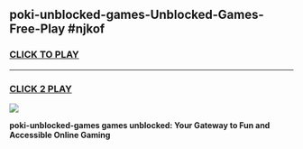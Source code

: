 
## poki-unblocked-games-Unblocked-Games-Free-Play #njkof
<h3>
<a href="https://us.freeplayer.one?title=poki-unblocked-games&ref=9M">CLICK TO PLAY</a></h3>
<hr>

<h3>
<a href="https://us.freeplayer.one?title=poki-unblocked-games&ref=9M">CLICK 2 PLAY</a>
  
</h3>

<a href="https://us.freeplayer.one?title=poki-unblocked-games&ref=9M"><img src="https://clearcache.store/games.png"></a>


**poki-unblocked-games games unblocked: Your Gateway to Fun and Accessible Online Gaming**
